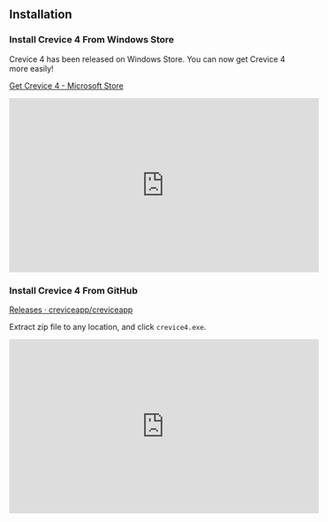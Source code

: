 
## Installation

### Install Crevice 4 From Windows Store

Crevice 4 has been released on Windows Store. You can now get Crevice 4 more easily!

[Get Crevice 4 \- Microsoft Store](https://www.microsoft.com/en-us/store/p/crevice-4/9nzxvrj73xj0)

<iframe width="560" height="315" src="https://www.youtube.com/embed/2dyD36-TMog" frameborder="0" allow="autoplay; encrypted-media" allowfullscreen></iframe>


### Install Crevice 4 From GitHub

[Releases · creviceapp/creviceapp](https://github.com/creviceapp/creviceapp/releases)

Extract zip file to any location, and click `crevice4.exe`.

<iframe width="560" height="315" src="https://www.youtube.com/embed/PQg8h_6h62w" frameborder="0" allow="autoplay; encrypted-media" allowfullscreen></iframe>

